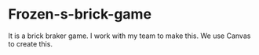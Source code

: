 # Frozen-s-brick-game
It is a brick braker game.
I work with my team to make this.
We use Canvas to create this.
